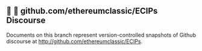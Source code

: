 ## :lock_with_ink_pen: :eyes: github.com/ethereumclassic/ECIPs Discourse

Documents on this branch represent version-controlled snapshots of Github discourse at http://github.com/ethereumclassic/ECIPs.


